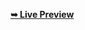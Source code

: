 <a href="https://ahmedyasserdev.github.io/EasyBank-Landing-Page/"><strong>➥ Live Preview</strong></a>